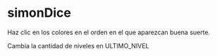 # simonDice

Haz clic en los colores en el orden en el que aparezcan buena suerte.

Cambia la cantidad de niveles en ULTIMO_NIVEL
